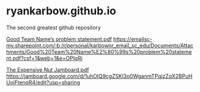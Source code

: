 # ryankarbow.github.io
The second greatest github repository

[Good Team Name’s problem statement.pdf](https://github.com/ryankarbow/ryankarbow.github.io/files/7112395/Good.Team.Name.s.problem.statement.pdf)
https://emailsc-my.sharepoint.com/:b:/r/personal/karbownr_email_sc_edu/Documents/Attachments/Good%20Team%20Name%E2%80%99s%20problem%20statement.pdf?csf=1&web=1&e=OPlqRi

[The Expensive Nut Jamboard.pdf](https://github.com/ryankarbow/ryankarbow.github.io/files/7133151/The.Expensive.Nut.Jamboard.pdf)
https://jamboard.google.com/d/1uhOIQ9cgZSKl3o0WganmTPqjzZqX2BPuHUojFtenqR4/edit?usp=sharing

